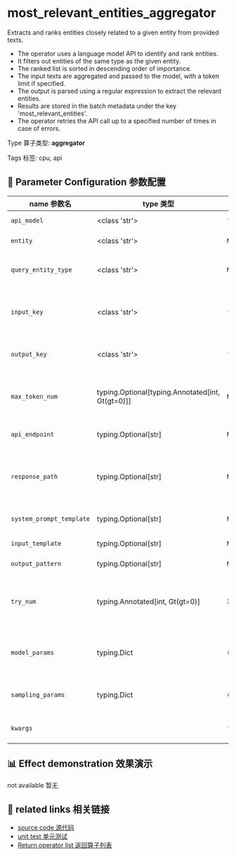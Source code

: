 # most_relevant_entities_aggregator

Extracts and ranks entities closely related to a given entity from provided texts.
- The operator uses a language model API to identify and rank entities.
- It filters out entities of the same type as the given entity.
- The ranked list is sorted in descending order of importance.
- The input texts are aggregated and passed to the model, with a token limit if
specified.
- The output is parsed using a regular expression to extract the relevant entities.
- Results are stored in the batch metadata under the key 'most_relevant_entities'.
- The operator retries the API call up to a specified number of times in case of errors.

Type 算子类型: **aggregator**

Tags 标签: cpu, api

## 🔧 Parameter Configuration 参数配置
| name 参数名 | type 类型 | default 默认值 | desc 说明 |
|--------|------|--------|------|
| `api_model` | <class 'str'> | `'gpt-4o'` | API model name. |
| `entity` | <class 'str'> | `None` | The given entity. |
| `query_entity_type` | <class 'str'> | `None` | The type of queried relevant entities. |
| `input_key` | <class 'str'> | `'event_description'` | The input key in the meta field of the samples. |
| `output_key` | <class 'str'> | `'most_relevant_entities'` | The output key in the aggregation field of the |
| `max_token_num` | typing.Optional[typing.Annotated[int, Gt(gt=0)]] | `None` | The max token num of the total tokens of the |
| `api_endpoint` | typing.Optional[str] | `None` | URL endpoint for the API. |
| `response_path` | typing.Optional[str] | `None` | Path to extract content from the API response. |
| `system_prompt_template` | typing.Optional[str] | `None` | The system prompt template. |
| `input_template` | typing.Optional[str] | `None` | The input template. |
| `output_pattern` | typing.Optional[str] | `None` | The output pattern. |
| `try_num` | typing.Annotated[int, Gt(gt=0)] | `3` | The number of retry attempts when there is an API |
| `model_params` | typing.Dict | `{}` | Parameters for initializing the API model. |
| `sampling_params` | typing.Dict | `{}` | Extra parameters passed to the API call. |
| `kwargs` |  | `''` | Extra keyword arguments. |

## 📊 Effect demonstration 效果演示
not available 暂无

## 🔗 related links 相关链接
- [source code 源代码](../../../data_juicer/ops/aggregator/most_relevant_entities_aggregator.py)
- [unit test 单元测试](../../../tests/ops/aggregator/test_most_relevant_entities_aggregator.py)
- [Return operator list 返回算子列表](../../Operators.md)